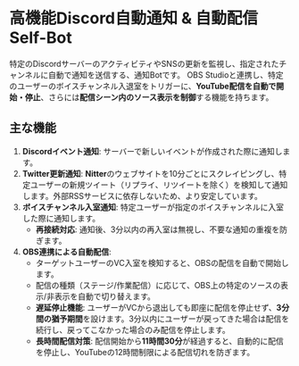 # 高機能Discord自動通知 & 自動配信Self-Bot

特定のDiscordサーバーのアクティビティやSNSの更新を監視し、指定されたチャンネルに自動で通知を送信する、通知Botです。
OBS Studioと連携し、特定のユーザーのボイスチャンネル入退室をトリガーに、**YouTube配信を自動で開始・停止**、さらには**配信シーン内のソース表示を制御**する機能を持ちます。

## 主な機能

1.  **Discordイベント通知**: サーバーで新しいイベントが作成された際に通知します。
2.  **Twitter更新通知**: **Nitter**のウェブサイトを10分ごとにスクレイピングし、特定ユーザーの新規ツイート（リプライ、リツイートを除く）を検知して通知します。外部RSSサービスに依存しないため、より安定しています。
3.  **ボイスチャンネル入室通知**: 特定ユーザーが指定のボイスチャンネルに入室した際に通知します。
    *   **再接続対応**: 通知後、3分以内の再入室は無視し、不要な通知の重複を防ぎます。
4.  **OBS連携による自動配信**:
    *   ターゲットユーザーのVC入室を検知すると、OBSの配信を自動で開始します。
    *   配信の種類（ステージ/作業配信）に応じて、OBS上の特定のソースの表示/非表示を自動で切り替えます。
    *   **遅延停止機能**: ユーザーがVCから退出しても即座に配信を停止せず、**3分間の猶予期間**を設けます。3分以内にユーザーが戻ってきた場合は配信を続行し、戻ってこなかった場合のみ配信を停止します。
    *   **長時間配信対策**: 配信開始から**11時間30分**が経過すると、自動的に配信を停止し、YouTubeの12時間制限による配信切れを防ぎます。
